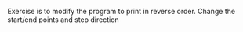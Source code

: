 Exercise is to modify the program to print in reverse order. Change the start/end points and step direction 
